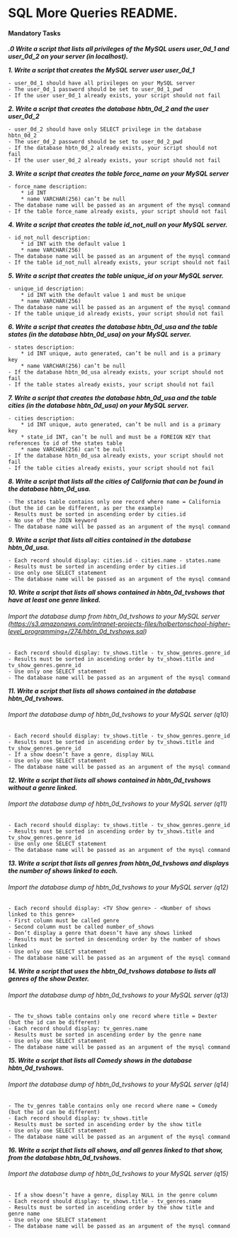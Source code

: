 # SQL More Queries README.

#### Mandatory Tasks

***.0 Write a script that lists all privileges of the MySQL users user_0d_1 and user_0d_2 on your server (in localhost).***

***1. Write a script that creates the MySQL server user user_0d_1***

	- user_0d_1 should have all privileges on your MySQL server
	- The user_0d_1 password should be set to user_0d_1_pwd
	- If the user user_0d_1 already exists, your script should not fail

***2. Write a script that creates the database hbtn_0d_2 and the user user_0d_2***

	- user_0d_2 should have only SELECT privilege in the database hbtn_0d_2
	- The user_0d_2 password should be set to user_0d_2_pwd
	- If the database hbtn_0d_2 already exists, your script should not fail
	- If the user user_0d_2 already exists, your script should not fail

***3. Write a script that creates the table force_name on your MySQL server***

	- force_name description:
		* id INT
		* name VARCHAR(256) can’t be null
	- The database name will be passed as an argument of the mysql command
	- If the table force_name already exists, your script should not fail

***4. Write a script that creates the table id_not_null on your MySQL server.***

	- id_not_null description:
		* id INT with the default value 1
		* name VARCHAR(256)
	- The database name will be passed as an argument of the mysql command
	- If the table id_not_null already exists, your script should not fail

***5. Write a script that creates the table unique_id on your MySQL server.***

	- unique_id description:
		* id INT with the default value 1 and must be unique
		* name VARCHAR(256)
	- The database name will be passed as an argument of the mysql command
	- If the table unique_id already exists, your script should not fail

***6. Write a script that creates the database hbtn_0d_usa and the table states (in the database hbtn_0d_usa) on your MySQL server.***

	- states description:
		* id INT unique, auto generated, can’t be null and is a primary key
		* name VARCHAR(256) can’t be null
	- If the database hbtn_0d_usa already exists, your script should not fail
	- If the table states already exists, your script should not fail

***7. Write a script that creates the database hbtn_0d_usa and the table cities (in the database hbtn_0d_usa) on your MySQL server.***

	- cities description:
		* id INT unique, auto generated, can’t be null and is a primary key
		* state_id INT, can’t be null and must be a FOREIGN KEY that references to id of the states table
		* name VARCHAR(256) can’t be null
	- If the database hbtn_0d_usa already exists, your script should not fail
	- If the table cities already exists, your script should not fail

***8. Write a script that lists all the cities of California that can be found in the database hbtn_0d_usa.***

	- The states table contains only one record where name = California (but the id can be different, as per the example)
	- Results must be sorted in ascending order by cities.id
	- No use of the JOIN keyword
	- The database name will be passed as an argument of the mysql command

***9. Write a script that lists all cities contained in the database hbtn_0d_usa.***

	- Each record should display: cities.id - cities.name - states.name
	- Results must be sorted in ascending order by cities.id
	- Use only one SELECT statement
	- The database name will be passed as an argument of the mysql command

***10. Write a script that lists all shows contained in hbtn_0d_tvshows that have at least one genre linked.***

###### Import the database dump from hbtn_0d_tvshows to your MySQL server (https://s3.amazonaws.com/intranet-projects-files/holbertonschool-higher-level_programming+/274/hbtn_0d_tvshows.sql)

	- Each record should display: tv_shows.title - tv_show_genres.genre_id
	- Results must be sorted in ascending order by tv_shows.title and tv_show_genres.genre_id
	- Use only one SELECT statement
	- The database name will be passed as an argument of the mysql command

***11. Write a script that lists all shows contained in the database hbtn_0d_tvshows.***

###### Import the database dump of hbtn_0d_tvshows to your MySQL server (q10)

	- Each record should display: tv_shows.title - tv_show_genres.genre_id
	- Results must be sorted in ascending order by tv_shows.title and tv_show_genres.genre_id
	- If a show doesn’t have a genre, display NULL
	- Use only one SELECT statement
	- The database name will be passed as an argument of the mysql command

***12. Write a script that lists all shows contained in hbtn_0d_tvshows without a genre linked.***

###### Import the database dump of hbtn_0d_tvshows to your MySQL server (q11)

	- Each record should display: tv_shows.title - tv_show_genres.genre_id
	- Results must be sorted in ascending order by tv_shows.title and tv_show_genres.genre_id
	- Use only one SELECT statement
	- The database name will be passed as an argument of the mysql command

***13. Write a script that lists all genres from hbtn_0d_tvshows and displays the number of shows linked to each.***

###### Import the database dump of hbtn_0d_tvshows to your MySQL server (q12)

	- Each record should display: <TV Show genre> - <Number of shows linked to this genre>
	- First column must be called genre
	- Second column must be called number_of_shows
	- Don’t display a genre that doesn’t have any shows linked
	- Results must be sorted in descending order by the number of shows linked
	- Use only one SELECT statement
	- The database name will be passed as an argument of the mysql command

***14. Write a script that uses the hbtn_0d_tvshows database to lists all genres of the show Dexter.***

###### Import the database dump of hbtn_0d_tvshows to your MySQL server (q13)

	- The tv_shows table contains only one record where title = Dexter (but the id can be different)
	- Each record should display: tv_genres.name
	- Results must be sorted in ascending order by the genre name
	- Use only one SELECT statement
	- The database name will be passed as an argument of the mysql command

***15. Write a script that lists all Comedy shows in the database hbtn_0d_tvshows.***

###### Import the database dump of hbtn_0d_tvshows to your MySQL server (q14)

	- The tv_genres table contains only one record where name = Comedy (but the id can be different)
	- Each record should display: tv_shows.title
	- Results must be sorted in ascending order by the show title
	- Use only one SELECT statement
	- The database name will be passed as an argument of the mysql command

***16. Write a script that lists all shows, and all genres linked to that show, from the database hbtn_0d_tvshows.***

###### Import the database dump of hbtn_0d_tvshows to your MySQL server (q15)

	- If a show doesn’t have a genre, display NULL in the genre column
	- Each record should display: tv_shows.title - tv_genres.name
	- Results must be sorted in ascending order by the show title and genre name
	- Use only one SELECT statement
	- The database name will be passed as an argument of the mysql command
